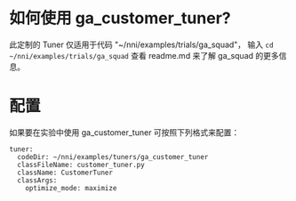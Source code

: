 # 如何使用 ga_customer_tuner?

此定制的 Tuner 仅适用于代码 "~/nni/examples/trials/ga_squad"， 输入 `cd ~/nni/examples/trials/ga_squad` 查看 readme.md 来了解 ga_squad 的更多信息。

# 配置

如果要在实验中使用 ga_customer_tuner 可按照下列格式来配置：

    tuner:
      codeDir: ~/nni/examples/tuners/ga_customer_tuner
      classFileName: customer_tuner.py
      className: CustomerTuner
      classArgs:
        optimize_mode: maximize
